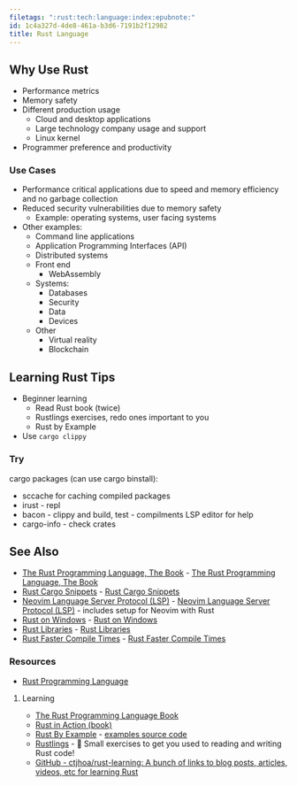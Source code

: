 ```yaml
---
filetags: ":rust:tech:language:index:epubnote:"
id: 1c4a327d-4de8-461a-b3d6-7191b2f12982
title: Rust Language
---
```


## Why Use Rust

- Performance metrics
- Memory safety
- Different production usage
  - Cloud and desktop applications
  - Large technology company usage and support
  - Linux kernel
- Programmer preference and productivity

### Use Cases

- Performance critical applications due to speed and memory efficiency
  and no garbage collection
- Reduced security vulnerabilities due to memory safety
  - Example: operating systems, user facing systems
- Other examples:
  - Command line applications
  - Application Programming Interfaces (API)
  - Distributed systems
  - Front end
    - WebAssembly
  - Systems:
    - Databases
    - Security
    - Data
    - Devices
  - Other
    - Virtual reality
    - Blockchain

## Learning Rust Tips

- Beginner learning
  - Read Rust book (twice)
  - Rustlings exercises, redo ones important to you
  - Rust by Example
- Use `cargo clippy`

### Try

cargo packages (can use cargo binstall):

- sccache for caching compiled packages
- irust - repl
- bacon - clippy and build, test - compilments LSP editor for help
- cargo-info - check crates

## See Also

- [The Rust Programming Language, The
  Book](../005-1-tech-rust-programming-book) - [The Rust Programming
  Language, The Book](id:e130960f-bd15-4667-9625-acf1c2a8abc4)
- [Rust Cargo Snippets](../005-computer-snippets-rust-cargo) - [Rust
  Cargo Snippets](id:92688ec0-8523-4171-88c2-337e34693607)
- [Neovim Language Server Protocol (LSP)](../005-tech-vim-neovim-lsp) -
  [Neovim Language Server Protocol
  (LSP)](id:2a279ca1-8291-45e0-889d-26ec8063e535) - includes setup for
  Neovim with Rust
- [Rust on Windows](../005-1-tech-rust-on-windows) - [Rust on
  Windows](id:06fcfe47-81b3-4717-9a77-bb261b3b7376)
- [Rust Libraries](../005-1-tech-rust-libraries) - [Rust
  Libraries](id:1163ccec-6925-455a-bf8a-4c3a1c5ee1f9)
- [Rust Faster Compile Times](../005-1-tech-rust-faster-compile-times) -
  [Rust Faster Compile Times](id:7696f344-68a6-4851-b39d-7b73e131a252)

### Resources

- [Rust Programming Language](https://www.rust-lang.md/)

1.  Learning

    - [The Rust Programming Language
      Book](https://doc.rust-lang.md/book/)
    - [Rust in Action
      (book)](https://www.manning.com/books/rust-in-action)
    - [Rust By Example](https://doc.rust-lang.md/rust-by-example/) -
      [examples source
      code](https://github.com/rust-lang/rust-by-example)
    - [Rustlings](https://github.com/rust-lang/rustlings) - 🦀 Small
      exercises to get you used to reading and writing Rust code!
    - [GitHub - ctjhoa/rust-learning: A bunch of links to blog posts,
      articles, videos, etc for learning
      Rust](https://github.com/ctjhoa/rust-learning)
